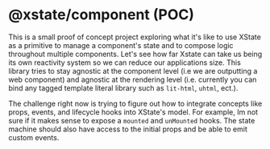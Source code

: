 # @xstate/component (POC)

This is a small proof of concept project exploring what it's like to use XState as a primitive to manage a component's state and to compose logic throughout multiple components. Let's see how far Xstate can take us being its own reactivity system so we can reduce our applications size. This library tries to stay agnostic at the component level (i.e we are outputting a web component) and agnostic at the rendering level (i.e. currently you can bind any tagged template literal library such as `lit-html`, `uhtml`, ect.).

The challenge right now is trying to figure out how to integrate concepts like props, events, and lifecycle hooks into XState's model. For example, Im not sure if it makes sense to expose a `mounted` and `unMounted` hooks. The state machine should also have access to the initial props and be able to emit custom events.
